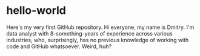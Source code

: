 # hello-world
Here's my very first GitHub repository.
Hi everyone, 
my name is Dmitry. I'm data analyst with 8-something-years of experience across various industries, who, surprisingly, has no previous knowledge of working with code and GitHub whatsoever. Weird, huh?
